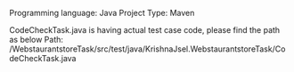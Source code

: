 Programming language: Java
Project Type: Maven


CodeCheckTask.java is having actual test case code, please find the path as below
Path: /WebstaurantstoreTask/src/test/java/KrishnaJsel.WebstaurantstoreTask/CodeCheckTask.java


